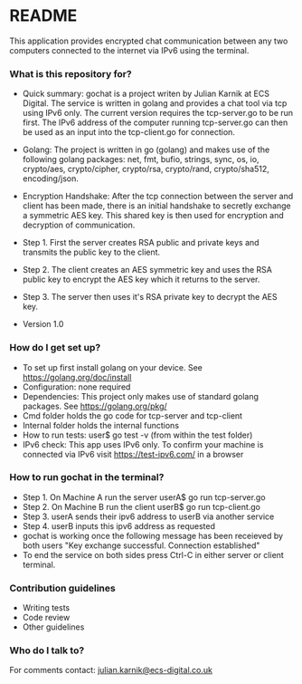 # README #

This application provides encrypted chat communication between any two computers connected to the internet via IPv6 using the terminal. 

### What is this repository for? ###

* Quick summary: gochat is a project writen by Julian Karnik at ECS Digital. The service is written in golang and provides a chat tool via tcp using IPv6 only. The current version requires the tcp-server.go to be run first. The IPv6 address of the computer running tcp-server.go can then be used as an input into the tcp-client.go for connection.

* Golang: The project is written in go (golang) and makes use of the following golang packages: net, fmt, bufio, strings, sync, os, io, crypto/aes, crypto/cipher, crypto/rsa, crypto/rand, crypto/sha512, encoding/json.

* Encryption Handshake: After the tcp connection between the server and client has been made, there is an initial handshake to secretly exchange a symmetric AES key. This shared key is then used for encryption and decryption of communication.
* Step 1. First the server creates RSA public and private keys and transmits the public key to the client. 
* Step 2. The client creates an AES symmetric key and uses the RSA public key to encrypt the AES key which it returns to the server.
* Step 3. The server then uses it's RSA private key to decrypt the AES key.

* Version 1.0

### How do I get set up? ###

* To set up first install golang on your device. See https://golang.org/doc/install
* Configuration: none required
* Dependencies: This project only makes use of standard golang packages. See https://golang.org/pkg/
* Cmd folder holds the go code for tcp-server and tcp-client
* Internal folder holds the internal functions
* How to run tests: user$ go test -v (from within the test folder)
* IPv6 check: This app uses IPv6 only. To confirm your machine is connected via IPv6 visit https://test-ipv6.com/ in a browser

### How to run gochat in the terminal? ###

* Step 1. On Machine A run the server userA$ go run tcp-server.go
* Step 2. On Machine B run the client userB$ go run tcp-client.go
* Step 3. userA sends their ipv6 address to userB via another service
* Step 4. userB inputs this ipv6 address as requested
* gochat is working once the following message has been receieved by both users "Key exchange successful. Connection established"
* To end the service on both sides press Ctrl-C in either server or client terminal.

### Contribution guidelines ###

* Writing tests
* Code review
* Other guidelines

### Who do I talk to? ###

For comments contact: julian.karnik@ecs-digital.co.uk
